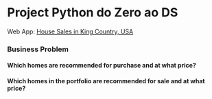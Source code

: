 # Project Python do Zero ao DS

Web App: <a href="https://analytics-house-sales.herokuapp.com/" target="_blank">House Sales in King Country, USA</a>

### Business Problem
#### Which homes are recommended for purchase and at what price?
#### Which homes in the portfolio are recommended for sale and at what price?